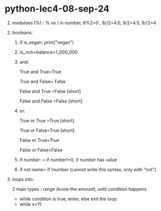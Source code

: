 # python-lec4-08-sep-24

1) moduloes (%) : % vs / in number, 8%2=0 , 8//2=4.0, 9/2=4.5, 9//2=4
2) booleans:

    1. if is_vegan: print("vegan")
    2. is_rich=balance>1_000_000
    3. and:

       True and True=True

       True and False= False

       False and True =False [short]

       False and False =False [short]
    4. or:

       True or True =True [short]

       True or False=True [short]

       False or True=True

       False or False=False
    5. if number: = if number!=0, if number has value
    6. if not name= if !number (cannot write this syntax, only with "not")
3) loops into: 

    2 main types : range (know the amount), until condition happens
   
    * while condition is true, enter, else exit the loop:
    * while x<11:
   
